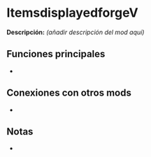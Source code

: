 # ItemsdisplayedforgeV

**Descripción:** *(añadir descripción del mod aquí)*

## Funciones principales
- 

## Conexiones con otros mods
- 

## Notas
- 
